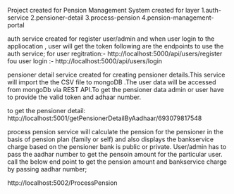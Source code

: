 Project created for Pension Management System
created for layer 
1.auth-service
2.pensioner-detail
3.process-pension
4.pension-management-portal


auth service created for register user/admin and when user login to the appliocation , user will get the token
following are the endpoints to use the auth service;
for user regitration:-  http://localhost:5000/api/users/register
fou user login :-       http://localhost:5000/api/users/login


pensioner detail service created for creating pensioner details.This service will import the the CSV file to mongoDB .The user data will be accessed from mongoDb via REST API.To get the pensioner data admin or user have to provide the valid token and adhaar number.

to get the pensioner detail: http://localhost:5001/getPensionerDetailByAadhaar/693079817548

process pension service will calculate the pension for the pensioner in the basis of pension plan (family or self) and also displays the bankservice charge based on the pensioner bank is public or private. User/admin has to pass the aadhar number to get the pensoin amount for the particular user. 
call the below end point to get the pension amount and bankservice charge by passing aadhar number;

http://localhost:5002/ProcessPension


